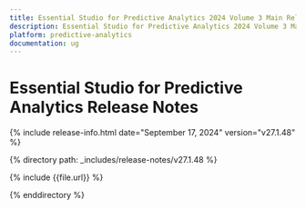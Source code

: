 ```yaml
---
title: Essential Studio for Predictive Analytics 2024 Volume 3 Main Release Release Notes  
description: Essential Studio for Predictive Analytics 2024 Volume 3 Main Release Release Notes  
platform: predictive-analytics
documentation: ug
---
```


# Essential Studio for Predictive Analytics  Release Notes  

{% include release-info.html date="September 17, 2024"  version="v27.1.48" %}

{% directory path: _includes/release-notes/v27.1.48 %}

{% include {{file.url}} %}

{% enddirectory %}